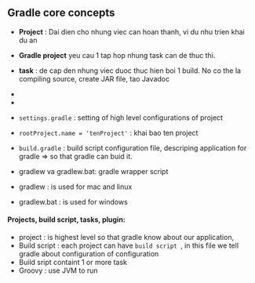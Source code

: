 ## Gradle core concepts
- **Project** : Dai dien cho nhung viec can hoan thanh, vi du nhu trien khai du an
- **Gradle project** yeu cau 1 tap hop nhung task can de thuc thi.
- **task** : de cap den nhung viec duoc thuc hien boi 1 build. No co the la compiling source, create JAR file, tao Javadoc
- 
- 


- `settings.gradle` : setting of high level configurations of project
- `rootProject.name = 'tenProject'` : khai bao ten project
- `build.gradle` : build script configuration file, descriping application for gradle => so that gradle can buid it.
- gradlew va gradlew.bat: gradle wrapper script
- gradlew : is used for mac and linux
- gradlew.bat : is used for windows

#### Projects, build script, tasks, plugin:
- project : is highest level so that gradle know about our application, 
- Build script : each project can have `build script `, in this file we tell gradle about configuration of configuration
- Build sript containt 1 or more task 
- Groovy : use JVM to run


